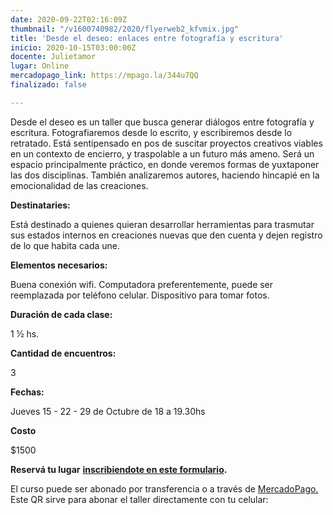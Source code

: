 ```yaml
---
date: 2020-09-22T02:16:09Z
thumbnail: "/v1600740982/2020/flyerweb2_kfvmix.jpg"
title: 'Desde el deseo: enlaces entre fotografía y escritura'
inicio: 2020-10-15T03:00:00Z
docente: Julietamor
lugar: Online
mercadopago_link: https://mpago.la/344u7QQ
finalizado: false

---
```

Desde el deseo es un taller que busca generar diálogos entre fotografía y escritura. Fotografiaremos desde lo escrito, y escribiremos desde lo retratado. Está sentipensado en pos de suscitar proyectos creativos viables en un contexto de encierro, y traspolable a un futuro más ameno. Será un espacio principalmente práctico, en donde veremos formas de yuxtaponer las dos disciplinas. También analizaremos autores, haciendo hincapié en la emocionalidad de las creaciones.

**Destinataries:**

Está destinado a quienes quieran desarrollar herramientas para trasmutar sus estados internos en creaciones nuevas que den cuenta y dejen registro de lo que habita cada une.

**Elementos necesarios:**

Buena conexión wifi. Computadora preferentemente, puede ser reemplazada por teléfono celular. Dispositivo para tomar fotos.

**Duración de cada clase:**

1 ½ hs.

**Cantidad de encuentros:**

3

**Fechas:**

Jueves 15 - 22 - 29 de Octubre de 18 a 19.30hs

**Costo**

$1500

**Reservá tu lugar** [**inscribiendote en este formulario**](https://docs.google.com/forms/d/16ajxBT7GxyiHc4kAzgccetthUaXmyTtnD9ZrrGxf-IQ/edit)**.**

El curso puede ser abonado por transferencia o a través de [MercadoPago.](https://www.mercadopago.com.ar/checkout/v1/redirect?pref_id=132297489-04bf2cd2-e6dc-49db-b6b3-fd507c8fd024) Este QR sirve para abonar el taller directamente con tu celular: 
